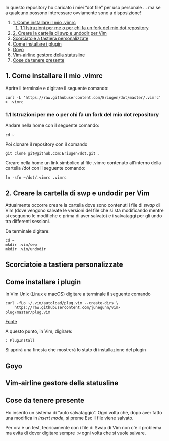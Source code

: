 In questo repository ho caricato i miei “dot file” per uso personale … ma se a qualcuno possono interessare ovviamente sono a disposizione!

1. [1. Come installare il mio .vimrc](#1-come-installare-il-mio-vimrc)
	1. [1.1 Istruzioni per me o per chi fa un fork del mio dot repository](#11-istruzioni-per-me-o-per-chi-fa-un-fork-del-mio-dot-repository)
2. [2. Creare la cartella di swp e undodir per Vim](#2-creare-la-cartella-di-swp-e-undodir-per-vim)
3. [Scorciatoie a tastiera personalizzate](#scorciatoie-a-tastiera-personalizzate)
4. [Come installare i plugin](#come-installare-i-plugin)
5. [Goyo](#goyo)
6. [Vim-airline gestore della statusline](#vim-airline-gestore-della-statusline)
7. [Cose da tenere presente](#cose-da-tenere-presente)

## 1. Come installare il mio .vimrc

Aprire il terminale e digitare il seguente comando:

```
curl -L 'https://raw.githubusercontent.com/Eriugen/dot/master/.vimrc' > .vimrc
```

### 1.1 Istruzioni per me o per chi fa un fork del mio dot repository

Andare nella home con il seguente comando:

```
cd ~
```
Poi clonare il repository con il comando 

```
git clone git@github.com:Eriugen/dot.git .
```
Creare nella home un link simbolico al file .vimrc contenuto all'interno della cartella /dot con il seguente comando:

```
ln -sfn ~/dot/.vimrc .vimrc
```

## 2. Creare la cartella di swp e undodir per Vim

Attualmente occorre creare la cartella dove sono contenuti i file di _swap_ di Vim (dove vengono salvate le versioni del file che si sta modificando mentre si eseguono le modifiche e prima di aver salvato)
e i salvataggi per gli undo tra differenti sessioni.

Da terminale digitare:

```
cd ~	
mkdir .vim/swp
mkdir .vim/undodir
```

## Scorciatoie a tastiera personalizzate

## Come installare i plugin

In Vim Unix (Linux e macOS) digitare a terminale il seguente comando

```
curl -fLo ~/.vim/autoload/plug.vim --create-dirs \
    https://raw.githubusercontent.com/junegunn/vim-plug/master/plug.vim
```

[Fonte](https://github.com/junegunn/vim-plug#installation)  

A questo punto, in Vim, digirare:
```
: PlugInstall
```
Si aprirà una finesta che mostrerà lo stato di installazione del plugin

## Goyo

## Vim-airline gestore della statusline

## Cose da tenere presente

Ho inserito un sistema di ”auto salvataggio”. Ogni volta che, dopo aver fatto una modifica in _insert mode_,  si preme Esc il file viene salvato.

Per ora è un test, teoricamente con i file di Swap di Vim non c'è il problema ma evita di dover digitare sempre ```:w``` ogni volta che si vuole salvare.
